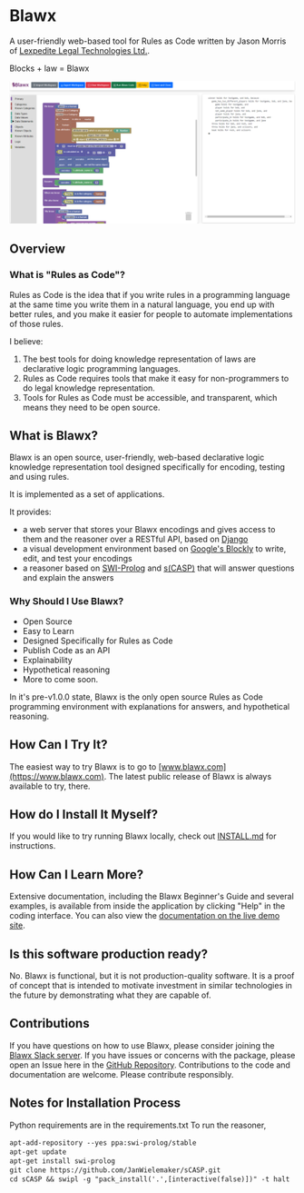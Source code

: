 # Blawx

A user-friendly web-based tool for Rules as Code written by Jason Morris of [Lexpedite Legal Technologies Ltd.](https://lexpedite.ca).

Blocks + law = Blawx

![Blawx Front End Screenshot](/blawx/static/blawx/blawxv1screenshot.png)

## Overview

### What is "Rules as Code"?
Rules as Code is the idea that if you write rules in a programming language at the same time you write them in a natural language,
you end up with better rules, and you make it easier for people to automate implementations of those rules.

I believe:
1. The best tools for doing knowledge representation of laws are declarative logic programming languages.
2. Rules as Code requires tools that make it easy for non-programmers to do legal knowledge representation.
3. Tools for Rules as Code must be accessible, and transparent, which means they need to be open source.

## What is Blawx?
Blawx is an open source, user-friendly, web-based declarative logic knowledge representation tool
designed specifically for encoding, testing and using rules.

It is implemented as a set of applications.

It provides:
* a web server that stores your Blawx encodings and gives access to them and the reasoner over a RESTful API, based on [Django](https://www.djangoproject.com/) 
* a visual development environment based on [Google's Blockly](https://github.com/google/blockly)
  to write, edit, and test your encodings
* a reasoner based on [SWI-Prolog](https://swi-prolog.org/) and [s(CASP)](https://github.com/JanWielemaker) that will answer questions and explain the answers

### Why Should I Use Blawx?

* Open Source
* Easy to Learn
* Designed Specifically for Rules as Code
* Publish Code as an API
* Explainability
* Hypothetical reasoning
* More to come soon.

In it's pre-v1.0.0 state, Blawx is the only open source Rules as Code programming environment with
explanations for answers, and hypothetical reasoning.

## How Can I Try It?
The easiest way to try Blawx is to go to [www.blawx.com](https://www.blawx.com). The latest public release of Blawx is always available
to try, there.

## How do I Install It Myself?
If you would like to try running Blawx locally, check out [INSTALL.md](INSTALL.md) for instructions.

## How Can I Learn More?
Extensive documentation, including the Blawx Beginner's Guide and several examples, is available from inside the application
by clicking "Help" in the coding interface. You can also view the [documentation on the live demo site](https://dev.blawx.com/docs).

## Is this software production ready?
No. Blawx is functional, but it is not production-quality software. It is a proof of concept that is intended to motivate
investment in similar technologies in the future by demonstrating what they are capable of.

## Contributions
If you have questions on how to use Blawx, please consider joining the [Blawx Slack server](https://blawx.slack.com).
If you have issues or concerns with the package, please open an Issue here in the [GitHub Repository](https://github.com/Blawx/blawx).
Contributions to the code and documentation are welcome. Please contribute responsibly.

## Notes for Installation Process

Python requirements are in the requirements.txt
To run the reasoner,
```
apt-add-repository --yes ppa:swi-prolog/stable
apt-get update
apt-get install swi-prolog
git clone https://github.com/JanWielemaker/sCASP.git
cd sCASP && swipl -g "pack_install('.',[interactive(false)])" -t halt
```